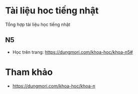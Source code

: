 # Tài liệu hoc tiếng nhật
Tổng hợp tài liệu học tiếng nhật

## N5
* Học trên trang: https://dungmori.com/khoa-hoc/khoa-n5#

# Tham khảo
* https://dungmori.com/khoa-hoc/khoa-n
